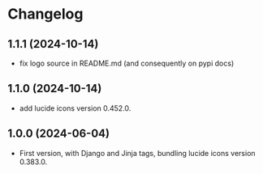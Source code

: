 
# Changelog

## 1.1.1 (2024-10-14)

* fix logo source in README.md (and consequently on pypi docs)

## 1.1.0 (2024-10-14)

* add lucide icons version 0.452.0.

## 1.0.0 (2024-06-04)

* First version, with Django and Jinja tags, bundling lucide icons version 0.383.0.
